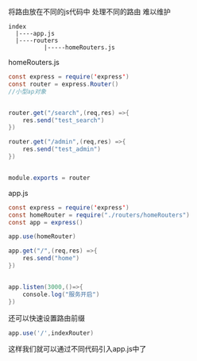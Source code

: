 将路由放在不同的js代码中 处理不同的路由 难以维护

```
index
  |----app.js
  |----routers
  		  |-----homeRouters.js
```

homeRouters.js

```java
const express = require('express')
const router = express.Router()
//小型ap对象


router.get("/search",(req,res) =>{
    res.send("test_search")
})

router.get("/admin",(req,res) =>{
    res.send("test_admin")
})


module.exports = router
```

app.js

```java
const express = require('express')
const homeRouter = require("./routers/homeRouters")
const app = express()

app.use(homeRouter)

app.get("/",(req,res) =>{
    res.send("home")
})


app.listen(3000,()=>{
    console.log("服务开启")
})
```
还可以快速设置路由前缀
```java
app.use('/',indexRouter)
```
这样我们就可以通过不同代码引入app.js中了